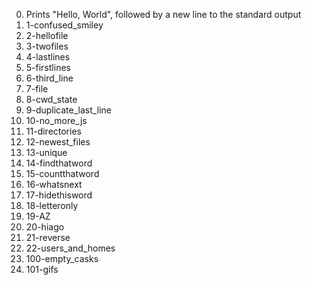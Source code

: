 0. Prints "Hello, World", followed by a new line to the standard output
1. 1-confused_smiley
2. 2-hellofile
3.  3-twofiles
4. 4-lastlines
5. 5-firstlines
6. 6-third_line
7. 7-file
8. 8-cwd_state
9. 9-duplicate_last_line
10. 10-no_more_js
11. 11-directories
12. 12-newest_files
13. 13-unique
14. 14-findthatword
15. 15-countthatword
16. 16-whatsnext
17. 17-hidethisword
18. 18-letteronly
19. 19-AZ
20. 20-hiago
21. 21-reverse
22. 22-users_and_homes
23. 100-empty_casks
24. 101-gifs
